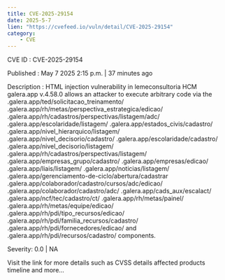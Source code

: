 ```yaml
---
title: CVE-2025-29154
date: 2025-5-7
lien: "https://cvefeed.io/vuln/detail/CVE-2025-29154"
category:
    - CVE
---
```


CVE ID : CVE-2025-29154

Published :  May 7
2025
2:15 p.m. | 37 minutes ago

Description : HTML injection vulnerability in lemeconsultoria HCM galera.app v.4.58.0 allows an attacker to execute arbitrary code via the .galera.app/ted/solicitacao_treinamento/
.galera.app/rh/metas/perspectiva_estrategica/edicao/
.galera.app/rh/cadastros/perspectivas/listagem/adc/
.galera.app/escolaridade/listagem/
.galera.app/estados_civis/cadastro/
.galera.app/nivel_hierarquico/listagem/
.galera.app/nivel_decisorio/cadastro/
.galera.app/escolaridade/cadastro/
.galera.app/nivel_decisorio/listagem/
.galera.app/rh/cadastros/perspectivas/listagem/
.galera.app/empresas_grupo/cadastro/
.galera.app/empresas/edicao/
.galera.app/liais/listagem/
.galera.app/noticias/listagem/
.galera.app/gerenciamento-de-ciclo/abertura/cadastrar
.galera.app/colaborador/cadastro/cursos/adc/edicao/
.galera.app/colaborador/cadastro/adc/
.galera.app/cads_aux/escalact/
.galera.app/ncf/tec/cadastro/ct/ .galera.app/rh/metas/painel/
.galera.app/rh/metas/equipe/edicao/
.galera.app/rh/pdi/tipo_recursos/edicao/
.galera.app/rh/pdi/familia_recursos/cadastro/
.galera.app/rh/pdi/fornecedores/edicao/
and .galera.app/rh/pdi/recursos/cadastro/ components.

Severity: 0.0 | NA

Visit the link for more details
such as CVSS details
affected products
timeline
and more...
